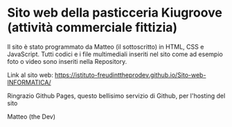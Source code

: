 # Sito web della pasticceria Kiugroove (attività commerciale fittizia)

Il sito è stato programmato da Matteo (il sottoscritto) in HTML, CSS e JavaScript.
Tutti codici e i file multimediali inseriti nel sito come ad esempio foto o video sono inseriti nella Repository.

Link al sito web: https://istituto-freudinttheprodev.github.io/Sito-web-INFORMATICA/

Ringrazio Github Pages, questo bellisimo servizio di Github, per l'hosting del sito

Matteo (the Dev)
